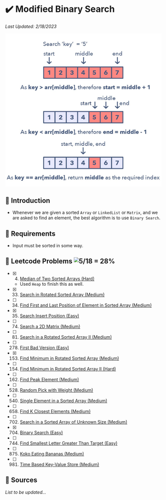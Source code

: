 # :heavy_check_mark: Modified Binary Search
*Last Updated: 2/18/2023*

![Image of binary search](../images/patterns/modified-binary-search/modified-binary-search-png.jpg)

## :round_pushpin: Introduction
- Whenever we are given a sorted `Array` or `LinkedList` or `Matrix`, and we are asked to find an element, the best algorithm is to use `Binary Search`.

## :round_pushpin: Requirements
- Input must be sorted in some way.

## :round_pushpin: Leetcode Problems ![5/18 = 28%](https://progress-bar.dev/28)

- [x] 4. [Median of Two Sorted Arrays (Hard)](https://leetcode.com/problems/median-of-two-sorted-arrays/)
  - Used `Heap` to finish this as well.
- [x] 33. [Search in Rotated Sorted Array (Medium)](https://leetcode.com/problems/search-in-rotated-sorted-array/description/)
- [ ] 34. [Find First and Last Position of Element in Sorted Array (Medium)](https://leetcode.com/problems/find-first-and-last-position-of-element-in-sorted-array/)
- [x] 35. [Search Insert Position (Easy)](https://leetcode.com/problems/search-insert-position/description/)
- [ ] 74. [Search a 2D Matrix (Medium)](https://leetcode.com/problems/search-a-2d-matrix/description/)
- [ ] 81. [Search in a Rotated Sorted Array II (Medium)](https://leetcode.com/problems/search-in-rotated-sorted-array-ii/)
- [ ] 278. [First Bad Version (Easy)](https://leetcode.com/problems/first-bad-version/)
- [x] 153. [Find Minimum in Rotated Sorted Array (Medium)](https://leetcode.com/problems/find-minimum-in-rotated-sorted-array/)
- [ ] 154. [Find Minimum in Rotated Sorted Array II (Hard)](https://leetcode.com/problems/find-minimum-in-rotated-sorted-array-ii/)
- [ ] 162. [Find Peak Element (Medium)](https://leetcode.com/problems/find-peak-element/)
- [ ] 528. [Random Pick with Weight (Medium)](https://leetcode.com/problems/random-pick-with-weight/)
- [ ] 540. [Single Element in a Sorted Array (Medium)](https://leetcode.com/problems/single-element-in-a-sorted-array/)
- [ ] 658. [Find K Closest Elements (Medium)](https://leetcode.com/problems/find-k-closest-elements/)
- [ ] 702. [Search in a Sorted Array of Unknown Size (Medium)](https://leetcode.com/problems/search-in-a-sorted-array-of-unknown-size/)
- [x] 704. [Binary Search (Easy)](https://leetcode.com/problems/binary-search/)
- [ ] 744. [Find Smallest Letter Greater Than Target (Easy)](https://leetcode.com/problems/find-smallest-letter-greater-than-target/)
- [ ] 875. [Koko Eating Bananas (Medium)](https://leetcode.com/problems/koko-eating-bananas/description/)
- [ ] 981. [Time Based Key-Value Store (Medium)](https://leetcode.com/problems/time-based-key-value-store/)

## :round_pushpin: Sources
*List to be updated...*
